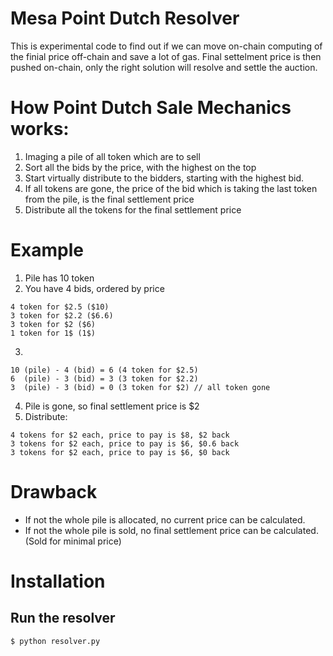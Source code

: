 # Mesa Point Dutch Resolver

This is experimental code to find out if we can move on-chain computing of the finial price off-chain and save a lot of gas. Final settelment price is then pushed 
on-chain, only the right solution will resolve and settle the auction.

# How Point Dutch Sale Mechanics works:

1. Imaging a pile of all token which are to sell
2. Sort all the bids by the price, with the highest on the top
3. Start virtually distribute to the bidders, starting with the highest bid.
4. If all tokens are gone, the price of the bid which is taking the last token from the pile, is the final settlement price
5. Distribute all the tokens for the final settlement price

# Example

1. Pile has 10 token
2. You have 4 bids, ordered by price
```
4 token for $2.5 ($10)
3 token for $2.2 ($6.6)
3 token for $2 ($6)
1 token for 1$ (1$)
```
3.
```
10 (pile) - 4 (bid) = 6 (4 token for $2.5)
6  (pile) - 3 (bid) = 3 (3 token for $2.2)
3  (pile) - 3 (bid) = 0 (3 token for $2) // all token gone
```
4. Pile is gone, so final settlement price is $2
5. Distribute:
```
4 tokens for $2 each, price to pay is $8, $2 back
3 tokens for $2 each, price to pay is $6, $0.6 back
3 tokens for $2 each, price to pay is $6, $0 back
```

# Drawback

* If not the whole pile is allocated, no current price can be calculated.
* If not the whole pile is sold, no final settlement price can be calculated. (Sold for minimal price)



# Installation


## Run the resolver

```
$ python resolver.py 
```

